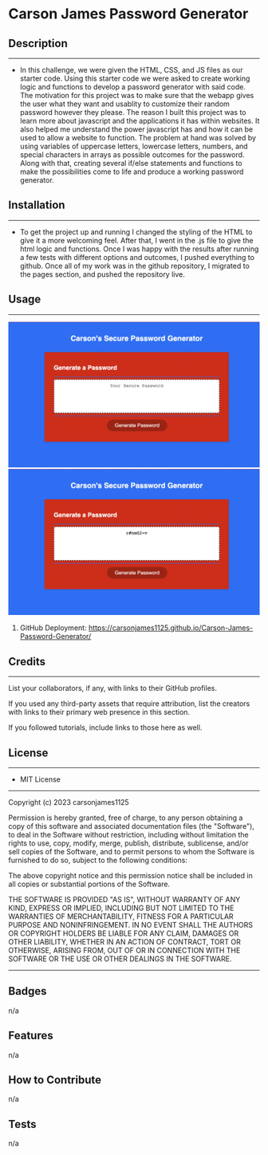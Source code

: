 # Carson James Password Generator


## Description
---
- In this challenge, we were given the HTML, CSS, and JS files as our starter code. Using this starter code we were asked to create working logic and functions to develop a password generator with said code. The motivation for this project was to make sure that the webapp gives the user what they want and usablity to customize their random password however they please. The reason I built this project was to learn more about javascript and the applications it has within websites. It also helped me understand the power javascript has and how it can be used to allow a website to function. The problem at hand was solved by using variables of uppercase letters, lowercase letters, numbers, and special characters in arrays as possible outcomes for the password. Along with that, creating several if/else statements and functions to make the possibilities come to life and produce a working password generator. 

## Installation
---
- To get the project up and running I changed the styling of the HTML to give it a more welcoming feel. After that, I went in the .js file to give the html logic and functions. Once I was happy with the results after running a few tests with different options and outcomes, I pushed everything to github. Once all of my work was in the github repository, I migrated to the pages section, and pushed the repository live. 

## Usage
---

![alt text](./Images/Image-1.png)
![alt text](./Images/Image-2.png)

1. GitHub Deployment: https://carsonjames1125.github.io/Carson-James-Password-Generator/

## Credits
---

List your collaborators, if any, with links to their GitHub profiles.

If you used any third-party assets that require attribution, list the creators with links to their primary web presence in this section.

If you followed tutorials, include links to those here as well.

## License
---

- MIT License

---

Copyright (c) 2023 carsonjames1125

Permission is hereby granted, free of charge, to any person obtaining a copy
of this software and associated documentation files (the "Software"), to deal
in the Software without restriction, including without limitation the rights
to use, copy, modify, merge, publish, distribute, sublicense, and/or sell
copies of the Software, and to permit persons to whom the Software is
furnished to do so, subject to the following conditions:

The above copyright notice and this permission notice shall be included in all
copies or substantial portions of the Software.

THE SOFTWARE IS PROVIDED "AS IS", WITHOUT WARRANTY OF ANY KIND, EXPRESS OR
IMPLIED, INCLUDING BUT NOT LIMITED TO THE WARRANTIES OF MERCHANTABILITY,
FITNESS FOR A PARTICULAR PURPOSE AND NONINFRINGEMENT. IN NO EVENT SHALL THE
AUTHORS OR COPYRIGHT HOLDERS BE LIABLE FOR ANY CLAIM, DAMAGES OR OTHER
LIABILITY, WHETHER IN AN ACTION OF CONTRACT, TORT OR OTHERWISE, ARISING FROM,
OUT OF OR IN CONNECTION WITH THE SOFTWARE OR THE USE OR OTHER DEALINGS IN THE
SOFTWARE.

---

## Badges

n/a

## Features

n/a

## How to Contribute

n/a

## Tests

n/a